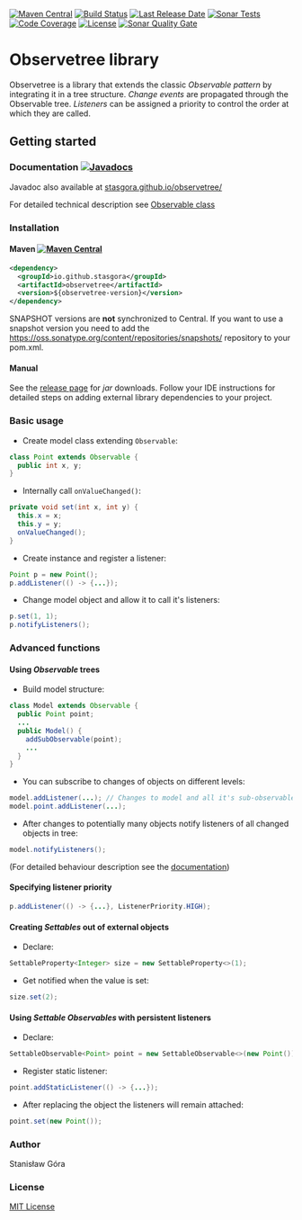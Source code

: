 [![Maven Central](https://img.shields.io/maven-central/v/io.github.stasgora/observetree.svg)](https://search.maven.org/search?q=g:%22io.github.stasgora%22%20AND%20a:%22observetree%22)
[![Build Status](https://travis-ci.org/stasgora/observetree.svg?branch=master)](https://travis-ci.org/stasgora/observetree)
[![Last Release Date](https://img.shields.io/github/release-date/stasgora/observetree?color=orange)](https://github.com/stasgora/observetree/releases)
[![Sonar Tests](https://img.shields.io/sonar/tests/io.github.stasgora:observetree?compact_message&server=https%3A%2F%2Fsonarcloud.io)](https://sonarcloud.io/dashboard?id=io.github.stasgora%3Aobservetree)
[![Code Coverage](https://img.shields.io/coveralls/github/stasgora/observetree)](https://coveralls.io/github/stasgora/observetree?branch=master)
[![License](https://img.shields.io/github/license/stasgora/observetree?color=blueviolet)](https://github.com/stasgora/observetree/blob/master/LICENSE)
[![Sonar Quality Gate](https://img.shields.io/sonar/quality_gate/io.github.stasgora:observetree?server=https%3A%2F%2Fsonarcloud.io)](https://sonarcloud.io/dashboard?id=io.github.stasgora%3Aobservetree)

# Observetree library
Observetree is a library that extends the classic _Observable pattern_ by integrating it in a tree structure. _Change events_ are propagated through the Observable tree. _Listeners_ can be assigned a priority to control the order at which they are called.

## Getting started

### Documentation [![Javadocs](https://javadoc.io/badge/io.github.stasgora/observetree.svg?kill_cache=1)](https://javadoc.io/doc/io.github.stasgora/observetree)
Javadoc also available at [stasgora.github.io/observetree/](https://stasgora.github.io/observetree/)

For detailed technical description see [Observable class](https://stasgora.github.io/observetree/com/github/stasgora/observetree/Observable.html)

### Installation
#### Maven [![Maven Central](https://img.shields.io/maven-central/v/io.github.stasgora/observetree.svg)](https://search.maven.org/search?q=g:%22io.github.stasgora%22%20AND%20a:%22observetree%22)
```xml
<dependency>
  <groupId>io.github.stasgora</groupId>
  <artifactId>observetree</artifactId>
  <version>${observetree-version}</version>
</dependency>
```
SNAPSHOT versions are **not** synchronized to Central. If you want to use a snapshot version you need to add the https://oss.sonatype.org/content/repositories/snapshots/ repository to your pom.xml.
#### Manual
See the [release page](https://github.com/stasgora/observetree/releases) for _jar_ downloads. Follow your IDE instructions for detailed steps on adding external library dependencies to your project.

### Basic usage
- Create model class extending ```Observable```:
```java
class Point extends Observable {
  public int x, y;
}
```
- Internally call ```onValueChanged()```:
```java
private void set(int x, int y) {
  this.x = x;
  this.y = y;
  onValueChanged();
}
```
- Create instance and register a listener:
```java
Point p = new Point();
p.addListener(() -> {...});
```
- Change model object and allow it to call it's listeners:
```java
p.set(1, 1);
p.notifyListeners();
```

### Advanced functions
#### Using _Observable_ trees
- Build model structure:
```java
class Model extends Observable {
  public Point point;
  ...
  public Model() {
    addSubObservable(point);
    ...
  }
}
```
- You can subscribe to changes of objects on different levels:
```java
model.addListener(...); // Changes to model and all it's sub-observables
model.point.addListener(...);
```
- After changes to potentially many objects notify listeners of all changed objects in tree:
```java
model.notifyListeners();
```
(For detailed behaviour description see the [documentation](https://stasgora.github.io/observetree/com/github/stasgora/observetree/Observable.html))
#### Specifying listener priority
```java
p.addListener(() -> {...}, ListenerPriority.HIGH);
```
#### Creating _Settables_ out of external objects
- Declare:
```java
SettableProperty<Integer> size = new SettableProperty<>(1);
```
- Get notified when the value is set:
```java
size.set(2);
```
#### Using _Settable Observables_ with persistent listeners
- Declare:
```java
SettableObservable<Point> point = new SettableObservable<>(new Point());
```
- Register static listener:
```java
point.addStaticListener(() -> {...});
```
- After replacing the object the listeners will remain attached:
```java
point.set(new Point());
```

### Author
Stanisław Góra

### License
[MIT License](http://www.opensource.org/licenses/mit-license.php)
